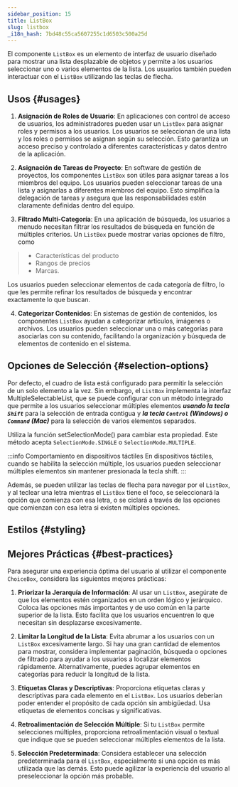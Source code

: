 ```yaml
---
sidebar_position: 15
title: ListBox
slug: listbox
_i18n_hash: 7bd48c55ca5607255c1d6503c500a25d
---
```

<DocChip chip='shadow' />
<DocChip chip='name' label="dwc-listbox" />
<DocChip chip='since' label='23.05' />
<JavadocLink type="foundation" location="com/webforj/component/list/ListBox" top='true'/>

<ParentLink parent="List" />

El componente `ListBox` es un elemento de interfaz de usuario diseñado para mostrar una lista desplazable de objetos y permite a los usuarios seleccionar uno o varios elementos de la lista. Los usuarios también pueden interactuar con el `ListBox` utilizando las teclas de flecha. 

## Usos {#usages}

1. **Asignación de Roles de Usuario**: En aplicaciones con control de acceso de usuarios, los administradores pueden usar un `ListBox` para asignar roles y permisos a los usuarios. Los usuarios se seleccionan de una lista y los roles o permisos se asignan según su selección. Esto garantiza un acceso preciso y controlado a diferentes características y datos dentro de la aplicación.

2. **Asignación de Tareas de Proyecto**: En software de gestión de proyectos, los componentes `ListBox` son útiles para asignar tareas a los miembros del equipo. Los usuarios pueden seleccionar tareas de una lista y asignarlas a diferentes miembros del equipo. Esto simplifica la delegación de tareas y asegura que las responsabilidades estén claramente definidas dentro del equipo.

3. **Filtrado Multi-Categoría**: En una aplicación de búsqueda, los usuarios a menudo necesitan filtrar los resultados de búsqueda en función de múltiples criterios. Un `ListBox` puede mostrar varias opciones de filtro, como 
>- Características del producto
>- Rangos de precios
>- Marcas. 

  Los usuarios pueden seleccionar elementos de cada categoría de filtro, lo que les permite refinar los resultados de búsqueda y encontrar exactamente lo que buscan.

4. **Categorizar Contenidos**: En sistemas de gestión de contenidos, los componentes `ListBox` ayudan a categorizar artículos, imágenes o archivos. Los usuarios pueden seleccionar una o más categorías para asociarlas con su contenido, facilitando la organización y búsqueda de elementos de contenido en el sistema.

## Opciones de Selección {#selection-options}

Por defecto, el cuadro de lista está configurado para permitir la selección de un solo elemento a la vez. Sin embargo, el `ListBox` implementa la <JavadocLink type="foundation" location="com/webforj/component/list/MultipleSelectableList" code='true'>interfaz MultipleSelectableList</JavadocLink>, que se puede configurar con un método integrado que permite a los usuarios seleccionar múltiples elementos ***usando la tecla `Shift`*** para la selección de entrada contigua y ***la tecla `Control` (Windows) o `Command` (Mac)*** para la selección de varios elementos separados. 

Utiliza la función <JavadocLink type="foundation" location="com/webforj/component/list/ListBox" code='true' suffix='#setSelectionMode(org.dwcj.component.list.MultipleSelectableList.SelectionMode)'>setSelectionMode()</JavadocLink> para cambiar esta propiedad. Este método acepta `SelectionMode.SINGLE` o `SelectionMode.MULTIPLE`.

:::info Comportamiento en dispositivos táctiles
En dispositivos táctiles, cuando se habilita la selección múltiple, los usuarios pueden seleccionar múltiples elementos sin mantener presionada la tecla shift.
:::

Además, se pueden utilizar las teclas de flecha para navegar por el `ListBox`, y al teclear una letra mientras el `ListBox` tiene el foco, se seleccionará la opción que comienza con esa letra, o se ciclará a través de las opciones que comienzan con esa letra si existen múltiples opciones.

<ComponentDemo 
path='/webforj/listboxmultipleselection?' 
javaE='https://raw.githubusercontent.com/webforj/webforj-documentation/refs/heads/main/src/main/java/com/webforj/samples/views/lists/listbox/ListboxMultipleSelectionView.java'
height = '250px'
/>

## Estilos {#styling}

<TableBuilder name="ListBox" />

## Mejores Prácticas {#best-practices}

Para asegurar una experiencia óptima del usuario al utilizar el componente `ChoiceBox`, considera las siguientes mejores prácticas:

1. **Priorizar la Jerarquía de Información**: Al usar un `ListBox`, asegúrate de que los elementos estén organizados en un orden lógico y jerárquico. Coloca las opciones más importantes y de uso común en la parte superior de la lista. Esto facilita que los usuarios encuentren lo que necesitan sin desplazarse excesivamente.

2. **Limitar la Longitud de la Lista**: Evita abrumar a los usuarios con un `ListBox` excesivamente largo. Si hay una gran cantidad de elementos para mostrar, considera implementar paginación, búsqueda o opciones de filtrado para ayudar a los usuarios a localizar elementos rápidamente. Alternativamente, puedes agrupar elementos en categorías para reducir la longitud de la lista.

3. **Etiquetas Claras y Descriptivas**: Proporciona etiquetas claras y descriptivas para cada elemento en el `ListBox`. Los usuarios deberían poder entender el propósito de cada opción sin ambigüedad. Usa etiquetas de elementos concisas y significativas.

4. **Retroalimentación de Selección Múltiple**: Si tu `ListBox` permite selecciones múltiples, proporciona retroalimentación visual o textual que indique que se pueden seleccionar múltiples elementos de la lista.

5. **Selección Predeterminada**: Considera establecer una selección predeterminada para el `ListBox`, especialmente si una opción es más utilizada que las demás. Esto puede agilizar la experiencia del usuario al preseleccionar la opción más probable.
